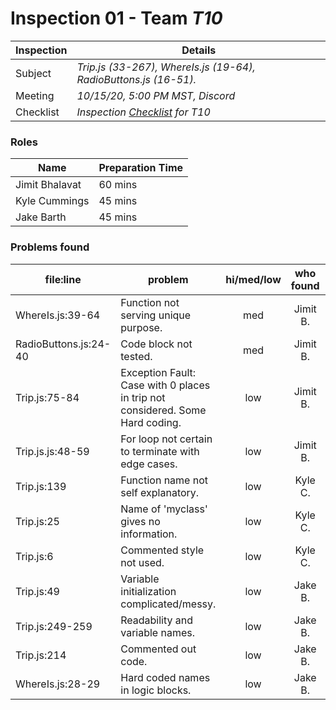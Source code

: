 # Inspection 01 - Team *T10* 
 
| Inspection | Details |
| ----- | ----- |
| Subject | *Trip.js (33-267), WhereIs.js (19-64), RadioButtons.js (16-51).* |
| Meeting | *10/15/20, 5:00 PM MST, Discord* |
| Checklist | *Inspection [Checklist](https://github.com/csucs314f20/t10/blob/master/reports/checklist.md) for T10* |

### Roles

| Name | Preparation Time |
| ---- | ---- |
| Jimit Bhalavat | 60 mins |
| Kyle Cummings  | 45 mins  |
| Jake Barth  | 45 mins  |

### Problems found

| file:line | problem | hi/med/low | who found | github#  |
| --- | --- | :---: | :---: | --- |
| WhereIs.js:39-64 | Function not serving unique purpose. | med | Jimit B. | |
| RadioButtons.js:24-40 | Code block not tested. | med | Jimit B. | |
| Trip.js:75-84 | Exception Fault: Case with 0 places in trip not considered. Some Hard coding. | low | Jimit B. | |
| Trip.js.js:48-59 | For loop not certain to terminate with edge cases. | low | Jimit B. | |
| Trip.js:139| Function name not self explanatory. | low | Kyle C. | |
| Trip.js:25| Name of 'myclass' gives no information. | low | Kyle C. | |
| Trip.js:6| Commented style not used. | low | Kyle C. | |
| Trip.js:49 | Variable initialization complicated/messy. | low | Jake B. | |
| Trip.js:249-259 | Readability and variable names. | low | Jake B. | |
| Trip.js:214 | Commented out code. | low | Jake B. | |
| WhereIs.js:28-29 | Hard coded names in logic blocks. | low | Jake B. | |
